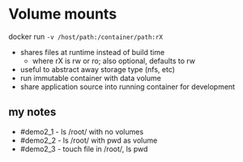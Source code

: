 # Volume mounts

 docker run `-v /host/path:/container/path:rX`

 - shares files at runtime instead of build time
   - where rX is rw or ro; also optional, defaults to rw
 - useful to abstract away storage type (nfs, etc)
 - run immutable container with data volume
 - share application source into running container for development


## my notes
 - #demo2_1 - ls /root/ with no volumes
 - #demo2_2 - ls /root/ with pwd as volume
 - #demo2_3 - touch file in /root/, ls pwd

